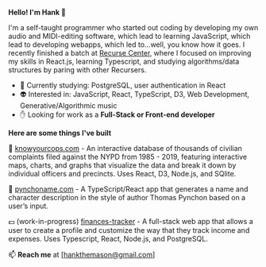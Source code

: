 **Hello!  I'm Hank 👋**

I'm a self-taught programmer who started out coding by developing my own audio and MIDI-editing software, which lead to learning JavaScript, which lead to developing webapps, which led to...well, you know how it goes.  I recently finished a batch at [Recurse Center](https://www.recurse.com), where I focused on improving my skills in React.js, learning Typescript, and studying algorithms/data structures by paring with other Recursers.  

- 📓 Currently studying: PostgreSQL, user authentication in React
- 👽 Interested in: JavaScript, React, TypeScript, D3, Web Development, Generative/Algorithmic music
- ✋ Looking for work as a **Full-Stack or Front-end developer**

**Here are some things I've built**

👮 [knowyourcops.com](https://knowyourcops.com) - An interactive database of thousands of civilian complaints filed against the NYPD from 1985 - 2019, featuring interactive maps, charts, and graphs that visualize the data and break it down by individual officers and precincts. Uses React, D3, Node.js, and SQlite.

📙 [pynchoname.com](https://pynchoname.com) - A TypeScript/React app that generates a name and character description in the style of author Thomas Pynchon based on a user’s input.

💵 (work-in-progress) [finances-tracker](https://github.com/hankthemason/finances-tracker) - A full-stack web app that allows a user to create a profile and customize the way that they track income and expenses. Uses Typescript, React, Node.js, and PostgreSQL.



:mailbox: **Reach me** at [hankthemason@gmail.com]

